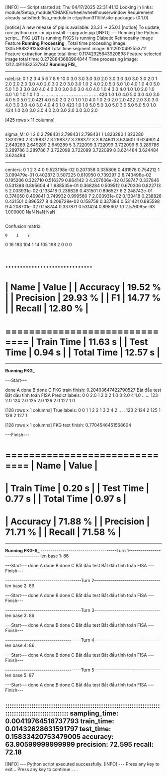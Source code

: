 [INFO] --- Script started at: Thu 04/17/2025 22:31:41.13
Looking in links: module/Setup_module/CMAKE/wheel/wheelhouse/window
Requirement already satisfied: fisa_module in c:\python311\lib\site-packages (0.1.0)

[notice] A new release of pip is available: 23.3.1 -> 25.0.1
[notice] To update, run: python.exe -m pip install --upgrade pip
[INFO] --- Running the Python script...
FKG LQT is running
FKGS is running
Diabetic Retinopathy Image Feature
__________Running Processing___________
Total time processing image: 1305.9888291358948
Total time segment image: 6.112020492553711
Feature extraction image total time: 0.11742925643920898
Feature selected image total time: 0.2728843688964844
Time processing image: 1312.4911632537842
__________Running FIS___________


****************************************************************************************************
ruleList:
       0    1    2    3    4    5    6    7    8    9    10
0    3.0  3.0  3.0  3.0  2.0  3.0  3.0  3.0  3.0  3.0  2.0
1    2.0  2.0  2.0  3.0  4.0  2.0  3.0  2.0  3.0  3.0  1.0
2    4.0  2.0  5.0  5.0  1.0  4.0  1.0  4.0  5.0  5.0  1.0
3    3.0  3.0  4.0  4.0  3.0  3.0  3.0  3.0  4.0  4.0  1.0
4    3.0  4.0  1.0  1.0  2.0  1.0  4.0  1.0  1.0  1.0  1.0
..   ...  ...  ...  ...  ...  ...  ...  ...  ...  ...  ...
420  1.0  1.0  4.0  5.0  3.0  4.0  3.0  4.0  5.0  5.0  2.0
421  4.0  5.0  2.0  2.0  1.0  1.0  4.0  1.0  2.0  2.0  2.0
422  2.0  3.0  3.0  4.0  3.0  3.0  4.0  3.0  4.0  4.0  1.0
423  1.0  1.0  5.0  5.0  3.0  5.0  3.0  5.0  5.0  5.0  1.0
424  1.0  2.0  3.0  3.0  4.0  2.0  3.0  2.0  3.0  3.0  2.0

[425 rows x 11 columns]


****************************************************************************************************
sigma_M:
           0         1         2
0  2.798431  2.798431  2.798431
1  1.823280  1.823280  1.823280
2  3.298372  3.298372  3.298372
3  3.624601  3.624601  3.624601
4  2.649289  2.649289  2.649289
5  3.722099  3.722099  3.722099
6  3.289786  3.289786  3.289786
7  3.722099  3.722099  3.722099
8  3.624484  3.624484  3.624484


****************************************************************************************************
centers:
                0         1         2         3         4
0   9.523198e-02  0.207358  0.335806  0.481976  0.754212
1   3.099479e-01  0.402872  0.507225  0.610950  0.739297
2   8.743498e-02  0.195206  0.322710  0.516379  0.864142
3   4.207606e-02  0.158747  0.337846  0.531398  0.895604
4   1.988535e-01  0.368284  0.509512  0.670306  0.822713
5   2.003931e-02  0.133418  0.238826  0.431501  0.896527
6   2.248742e-01  0.374050  0.499841  0.749932  0.999560
7   2.003931e-02  0.133418  0.238826  0.431501  0.896527
8   4.209728e-02  0.158758  0.337884  0.531421  0.895598
9   4.208701e-02  0.158744  0.337871  0.531424  0.895607
10  2.576095e-63  1.000000       NaN       NaN       NaN


****************************************************************************************************
Confusion matrix:

    0    1    2
0  16  183  104
1  14  105  198
2   0    0    0

..............................
==============================
| Name            |      Value |
| Accuracy        |      19.52 % |
| Precision       |      29.93 % |
| F1              |      14.77 % |
| Recall          |      12.80 % |
==============================
==============================
| Train Time      |      11.63 s |
| Test Time       |       0.94 s |
| Total Time      |      12.57 s |
==============================
--------------------------------
__________Running FKG___________

---Start---

done A
done B
done C
FKG train finish:  0.20403647422790527
Bắt đầu test
Bắt đầu tính toán FISA
Predict labels:
        0
0    2.0
1    2.0
2    1.0
3    2.0
4    1.0
..   ...
123  2.0
124  2.0
125  2.0
126  2.0
127  1.0

[128 rows x 1 columns]
True labels:
      0
0    1
1    2
2    1
3    2
4    2
..  ..
123  2
124  2
125  1
126  2
127  1

[128 rows x 1 columns]
FKG test finish:  0.7704546451568604

---Finish---

==============================
| Name            |      Value |
==============================
| Train Time      |       0.20 s |
| Test Time       |       0.77 s |
| Total Time      |       0.97 s |
==============================
| Accuracy        |      71.88 % |
| Precision       |      71.71 % |
| Recall          |      71.58 % |
==============================
--------------------------------
__________Running FKG-S___________
--------------------------------------Turn 1---------------------------------
len base 1: 86

---Start---
done A
done B
done C
Bắt đầu test
Bắt đầu tính toán FISA
---Finish---

--------------------------------------Turn 2---------------------------------
len base 2: 89

---Start---
done A
done B
done C
Bắt đầu test
Bắt đầu tính toán FISA
---Finish---

--------------------------------------Turn 3---------------------------------
len base 3: 86

---Start---
done A
done B
done C
Bắt đầu test
Bắt đầu tính toán FISA
---Finish---

--------------------------------------Turn 4---------------------------------
len base 4: 86

---Start---
done A
done B
done C
Bắt đầu test
Bắt đầu tính toán FISA
---Finish---

--------------------------------------Turn 5---------------------------------
len base 5: 87

---Start---
done A
done B
done C
Bắt đầu test
Bắt đầu tính toán FISA
---Finish---

::::::::::::::::::::::::::::::::::::::::::::::::::::::::::::::::::::::::::::::::::::::::::::::::::::
sampling_time: 0.00419764518737793
train_time: 0.01432628631591797
test_time: 0.15833420753479005
accuracy: 63.90599999999999
precision: 72.595
recall: 72.18
----------------------------------------------------------------------------------------------------
[INFO] --- Python script executed successfully.
[INFO] --- Press any key to exit...
Press any key to continue . . .